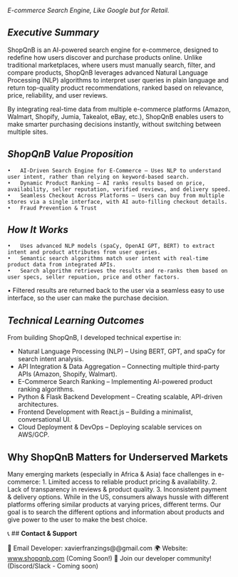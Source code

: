 *E-commerce Search Engine, Like Google but for Retail.*

## *Executive Summary*

ShopQnB is an AI-powered search engine for e-commerce, designed to redefine how users discover and purchase products online. Unlike traditional marketplaces, where users must manually search, filter, and compare products, ShopQnB leverages advanced Natural Language Processing (NLP) algorithms to interpret user queries in plain language and return top-quality product recommendations, ranked based on relevance, price, reliability, and user reviews.

By integrating real-time data from multiple e-commerce platforms (Amazon, Walmart, Shopify, Jumia, Takealot, eBay, etc.), ShopQnB enables users to make smarter purchasing decisions instantly, without switching between multiple sites.

## *ShopQnB Value Proposition*
	•	AI-Driven Search Engine for E-Commerce – Uses NLP to understand user intent, rather than relying on keyword-based search.
	•	Dynamic Product Ranking – AI ranks results based on price, availability, seller reputation, verified reviews, and delivery speed.
	•	Seamless Checkout Across Platforms – Users can buy from multiple stores via a single interface, with AI auto-filling checkout details.
	•	Fraud Prevention & Trust

 ## *How It Works*
	•	Uses advanced NLP models (spaCy, OpenAI GPT, BERT) to extract intent and product attributes from user queries.
	•	Semantic search algorithms match user intent with real-time product data from integrated APIs.
 	•	Search algorithm retrieves the results and re-ranks them based on user specs, seller repuation, price and other factors.
  •	Filtered results are returned back to the user via a seamless easy to use interface, so the user can make the purchase decision.

## *Technical Learning Outcomes*

From building ShopQnB, I developed technical expertise in:
- Natural Language Processing (NLP) – Using BERT, GPT, and spaCy for search intent analysis.
- API Integration & Data Aggregation – Connecting multiple third-party APIs (Amazon, Shopify, Walmart).
- E-Commerce Search Ranking – Implementing AI-powered product ranking algorithms.
- Python & Flask Backend Development – Creating scalable, API-driven architectures.
- Frontend Development with React.js – Building a minimalist, conversational UI.
- Cloud Deployment & DevOps – Deploying scalable services on AWS/GCP.

## **Why ShopQnB Matters for Underserved Markets**
Many emerging markets (especially in Africa & Asia) face challenges in e-commerce:
	1.	Limited access to reliable product pricing & availability.
	2.	Lack of transparency in reviews & product quality.
	3.	Inconsistent payment & delivery options.
 While in the US, consumers always hussle with different platforms offering similar products at varying prices, different terms.
 Our goal is to search the different options and information about products and give power to the user to make the best choice.

 📞 ## **Contact & Support**

📧 Email Developer: xavierfranzings@@gmail.com
🌍 Website: www.shopqnb.com (Coming Soon!)
💬 Join our developer community! (Discord/Slack - Coming soon)
  
 
 

